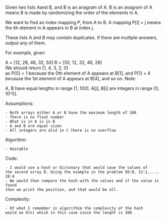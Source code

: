 Given two lists Aand B, and B is an anagram of A. B is an anagram of A means B is made by randomizing the order of the elements in A.

We want to find an index mapping P, from A to B. A mapping P[i] = j means the ith element in A appears in B at index j.

These lists A and B may contain duplicates. If there are multiple answers, output any of them.

For example, given

A = [12, 28, 46, 32, 50]  B = [50, 12, 32, 46, 28]  
We should return
[1, 4, 3, 2, 0]  
as  P[0] = 1 because the  0th element of  A appears at  B[1], and  P[1] = 4 because the  1st element of  A appears at  B[4], and so on.
Note:

A, B have equal lengths in range [1, 100].
A[i], B[i] are integers in range [0, 10^5].

Assumptions: 

	- Both arrays either A or B have the maximum length of 100
	- There is no float number
	- What is in A is in B
	- A and B are equal sizes
	- All integers are alid in C there is no overflow

Algorithm:

	- Hastable

Code: 

	- I would use a hash or Dictonary that would save the values of
	the second array B. Using the example in the problem 50:0, 12:1,..., 28:4
	- We would then compare the hash with the values and if the value is found
	then we print the position, and that would be all.

Complexity:

	- Of what I remember in algorithim the complexity of the hash
	would ne O(n) which in this case since the lenght is 100. 